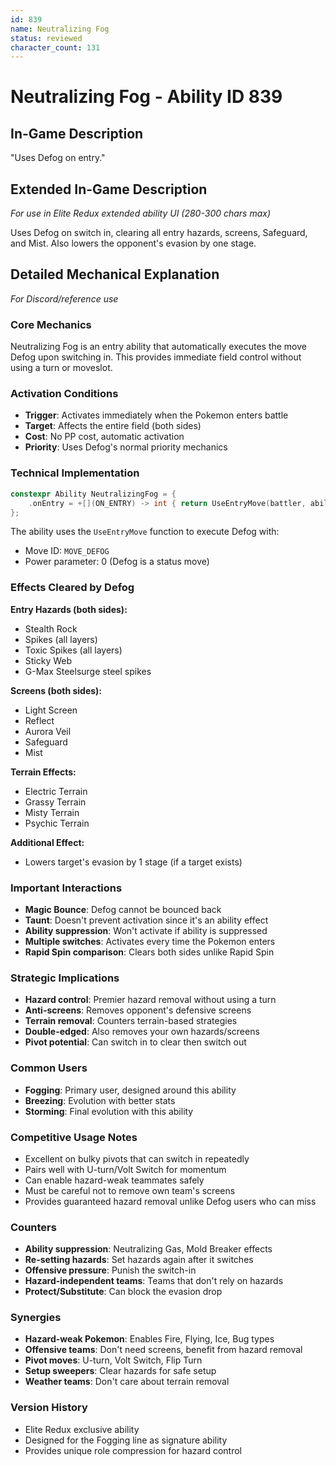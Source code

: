 ```yaml
---
id: 839
name: Neutralizing Fog
status: reviewed
character_count: 131
---
```


# Neutralizing Fog - Ability ID 839

## In-Game Description
"Uses Defog on entry."

## Extended In-Game Description
*For use in Elite Redux extended ability UI (280-300 chars max)*

Uses Defog on switch in, clearing all entry hazards, screens, Safeguard, and Mist. Also lowers the opponent's evasion by one stage.

## Detailed Mechanical Explanation
*For Discord/reference use*

### Core Mechanics
Neutralizing Fog is an entry ability that automatically executes the move Defog upon switching in. This provides immediate field control without using a turn or moveslot.

### Activation Conditions
- **Trigger**: Activates immediately when the Pokemon enters battle
- **Target**: Affects the entire field (both sides)
- **Cost**: No PP cost, automatic activation
- **Priority**: Uses Defog's normal priority mechanics

### Technical Implementation
```c
constexpr Ability NeutralizingFog = {
    .onEntry = +[](ON_ENTRY) -> int { return UseEntryMove(battler, ability, MOVE_DEFOG, 0); },
};
```

The ability uses the `UseEntryMove` function to execute Defog with:
- Move ID: `MOVE_DEFOG`
- Power parameter: 0 (Defog is a status move)

### Effects Cleared by Defog
**Entry Hazards (both sides):**
- Stealth Rock
- Spikes (all layers)
- Toxic Spikes (all layers)
- Sticky Web
- G-Max Steelsurge steel spikes

**Screens (both sides):**
- Light Screen
- Reflect
- Aurora Veil
- Safeguard
- Mist

**Terrain Effects:**
- Electric Terrain
- Grassy Terrain
- Misty Terrain
- Psychic Terrain

**Additional Effect:**
- Lowers target's evasion by 1 stage (if a target exists)

### Important Interactions
- **Magic Bounce**: Defog cannot be bounced back
- **Taunt**: Doesn't prevent activation since it's an ability effect
- **Ability suppression**: Won't activate if ability is suppressed
- **Multiple switches**: Activates every time the Pokemon enters
- **Rapid Spin comparison**: Clears both sides unlike Rapid Spin

### Strategic Implications
- **Hazard control**: Premier hazard removal without using a turn
- **Anti-screens**: Removes opponent's defensive screens
- **Terrain removal**: Counters terrain-based strategies
- **Double-edged**: Also removes your own hazards/screens
- **Pivot potential**: Can switch in to clear then switch out

### Common Users
- **Fogging**: Primary user, designed around this ability
- **Breezing**: Evolution with better stats
- **Storming**: Final evolution with this ability

### Competitive Usage Notes
- Excellent on bulky pivots that can switch in repeatedly
- Pairs well with U-turn/Volt Switch for momentum
- Can enable hazard-weak teammates safely
- Must be careful not to remove own team's screens
- Provides guaranteed hazard removal unlike Defog users who can miss

### Counters
- **Ability suppression**: Neutralizing Gas, Mold Breaker effects
- **Re-setting hazards**: Set hazards again after it switches
- **Offensive pressure**: Punish the switch-in
- **Hazard-independent teams**: Teams that don't rely on hazards
- **Protect/Substitute**: Can block the evasion drop

### Synergies
- **Hazard-weak Pokemon**: Enables Fire, Flying, Ice, Bug types
- **Offensive teams**: Don't need screens, benefit from hazard removal
- **Pivot moves**: U-turn, Volt Switch, Flip Turn
- **Setup sweepers**: Clear hazards for safe setup
- **Weather teams**: Don't care about terrain removal

### Version History
- Elite Redux exclusive ability
- Designed for the Fogging line as signature ability
- Provides unique role compression for hazard control